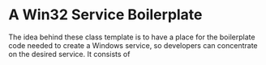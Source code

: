  # A Win32 Service Boilerplate
 The idea behind these class template is to have a place for the boilerplate code needed to create a Windows service, so developers can concentrate on the desired service. It consists of
